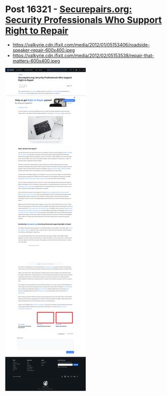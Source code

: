 # Post 16321 - [Securepairs.org: Security Professionals Who Support Right to Repair](https://www.ifixit.com/News/16321/introducing-securerepairs-org)

- https://valkyrie.cdn.ifixit.com/media/2012/01/05153406/roadside-speaker-repair-600x400.jpeg
- https://valkyrie.cdn.ifixit.com/media/2012/02/05153538/repair-that-matters-600x400.jpeg

![screencap](screenshots/3d64d931-8b81-498b-b137-f663ea91dd06.png)
